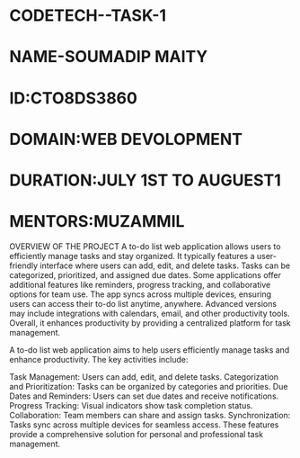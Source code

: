 # CODETECH--TASK-1
# NAME-SOUMADIP MAITY
# ID:CTO8DS3860
# DOMAIN:WEB DEVOLOPMENT
# DURATION:JULY 1ST TO AUGUEST1
# MENTORS:MUZAMMIL


OVERVIEW OF THE PROJECT
A to-do list web application allows users to efficiently manage tasks and stay organized. It typically features a user-friendly interface where users can add, edit, and delete tasks. Tasks can be categorized, prioritized, and assigned due dates. Some applications offer additional features like reminders, progress tracking, and collaborative options for team use. The app syncs across multiple devices, ensuring users can access their to-do list anytime, anywhere. Advanced versions may include integrations with calendars, email, and other productivity tools. Overall, it enhances productivity by providing a centralized platform for task management.


A to-do list web application aims to help users efficiently manage tasks and enhance productivity. The key activities include:

Task Management: Users can add, edit, and delete tasks.
Categorization and Prioritization: Tasks can be organized by categories and priorities.
Due Dates and Reminders: Users can set due dates and receive notifications.
Progress Tracking: Visual indicators show task completion status.
Collaboration: Team members can share and assign tasks.
Synchronization: Tasks sync across multiple devices for seamless access.
These features provide a comprehensive solution for personal and professional task management.

